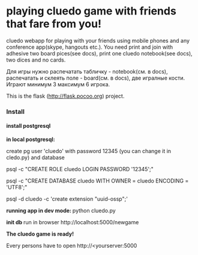 # playing cluedo game with friends that fare from you!
cluedo webapp for playing with your friends using mobile phones and any conference app(skype, hangouts etc.).
You need print and join with adhesive two board pices(see docs), print one cluedo notebook(see docs), two dices and no cards.

Для игры нужно распечатать табличку - notebook(см. в docs), распечатать и склеять поле - board(см. в docs), две игралные кости.
Играют минимум 3 максимум 6 игрока.

This is the flask (http://flask.pocoo.org) project.

<h3> Install </h3>

<h4>install postgresql </h4>

<b>in local postgresql: </b>

create pg user 'cluedo' with password 12345 (you can change it in cledo.py) and database

psql -c "CREATE ROLE cluedo LOGIN PASSWORD '12345';"

psql -c "CREATE DATABASE cluedo WITH OWNER = cluedo ENCODING = 'UTF8';"

psql -d cluedo -c 'create extension "uuid-ossp";'

<b>running app in dev mode: </b>
python cluedo.py

<b>init db </b>
run in browser http://localhost:5000/newgame

<b>The cluedo game is ready!</b> 

Every persons have to open http://<yourserver:5000
